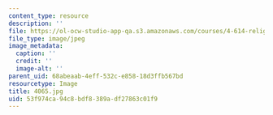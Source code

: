 ```yaml
---
content_type: resource
description: ''
file: https://ol-ocw-studio-app-qa.s3.amazonaws.com/courses/4-614-religious-architecture-and-islamic-cultures-fall-2002/53f974ca94c8bdf8389adf27863c01f9_4065.jpg
file_type: image/jpeg
image_metadata:
  caption: ''
  credit: ''
  image-alt: ''
parent_uid: 68abeaab-4eff-532c-e858-18d3ffb567bd
resourcetype: Image
title: 4065.jpg
uid: 53f974ca-94c8-bdf8-389a-df27863c01f9
---
```

